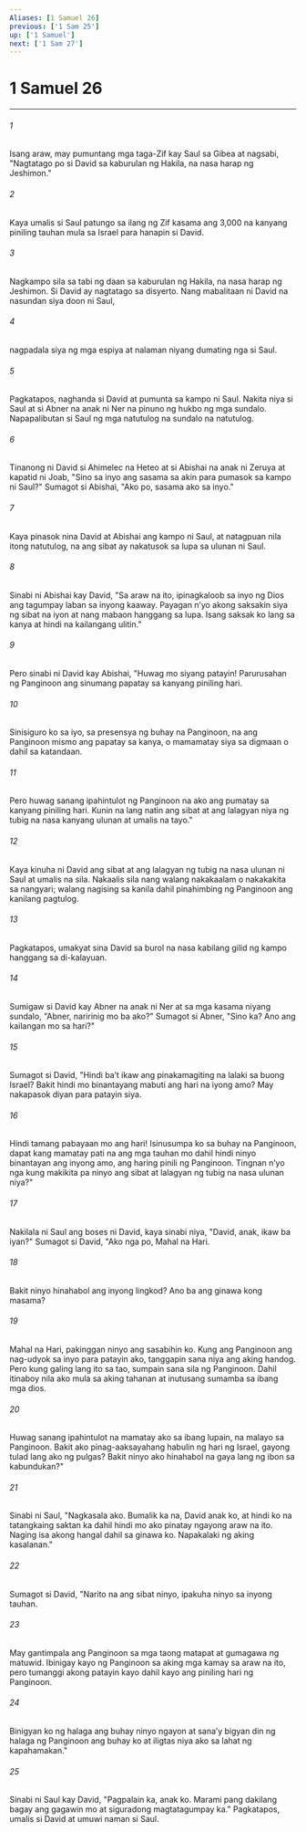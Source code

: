 ```yaml
---
Aliases: [1 Samuel 26]
previous: ['1 Sam 25']
up: ['1 Samuel']
next: ['1 Sam 27']
---
```

# 1 Samuel 26

***






















###### 1 










Isang araw, may pumuntang mga taga-Zif kay Saul sa Gibea at nagsabi, "Nagtatago po si David sa kaburulan ng Hakila, na nasa harap ng Jeshimon." 





















###### 2 










Kaya umalis si Saul patungo sa ilang ng Zif kasama ang 3,000 na kanyang piniling tauhan mula sa Israel para hanapin si David. 





















###### 3 










Nagkampo sila sa tabi ng daan sa kaburulan ng Hakila, na nasa harap ng Jeshimon. Si David ay nagtatago sa disyerto. Nang mabalitaan ni David na nasundan siya doon ni Saul, 





















###### 4 










nagpadala siya ng mga espiya at nalaman niyang dumating nga si Saul. 





















###### 5 










Pagkatapos, naghanda si David at pumunta sa kampo ni Saul. Nakita niya si Saul at si Abner na anak ni Ner na pinuno ng hukbo ng mga sundalo. Napapalibutan si Saul ng mga natutulog na sundalo na natutulog. 





















###### 6 










Tinanong ni David si Ahimelec na Heteo at si Abishai na anak ni Zeruya at kapatid ni Joab, "Sino sa inyo ang sasama sa akin para pumasok sa kampo ni Saul?" Sumagot si Abishai, "Ako po, sasama ako sa inyo." 





















###### 7 










Kaya pinasok nina David at Abishai ang kampo ni Saul, at natagpuan nila itong natutulog, na ang sibat ay nakatusok sa lupa sa ulunan ni Saul. 





















###### 8 










Sinabi ni Abishai kay David, "Sa araw na ito, ipinagkaloob sa inyo ng Dios ang tagumpay laban sa inyong kaaway. Payagan nʼyo akong saksakin siya ng sibat na iyon at nang mabaon hanggang sa lupa. Isang saksak ko lang sa kanya at hindi na kailangang ulitin." 





















###### 9 










Pero sinabi ni David kay Abishai, "Huwag mo siyang patayin! Parurusahan ng Panginoon ang sinumang papatay sa kanyang piniling hari. 





















###### 10 










Sinisiguro ko sa iyo, sa presensya ng buhay na Panginoon, na ang Panginoon mismo ang papatay sa kanya, o mamamatay siya sa digmaan o dahil sa katandaan. 





















###### 11 










Pero huwag sanang ipahintulot ng Panginoon na ako ang pumatay sa kanyang piniling hari. Kunin na lang natin ang sibat at ang lalagyan niya ng tubig na nasa kanyang ulunan at umalis na tayo." 





















###### 12 










Kaya kinuha ni David ang sibat at ang lalagyan ng tubig na nasa ulunan ni Saul at umalis na sila. Nakaalis sila nang walang nakakaalam o nakakakita sa nangyari; walang nagising sa kanila dahil pinahimbing ng Panginoon ang kanilang pagtulog. 





















###### 13 










Pagkatapos, umakyat sina David sa burol na nasa kabilang gilid ng kampo hanggang sa di-kalayuan. 





















###### 14 










Sumigaw si David kay Abner na anak ni Ner at sa mga kasama niyang sundalo, "Abner, naririnig mo ba ako?" Sumagot si Abner, "Sino ka? Ano ang kailangan mo sa hari?" 





















###### 15 










Sumagot si David, "Hindi baʼt ikaw ang pinakamagiting na lalaki sa buong Israel? Bakit hindi mo binantayang mabuti ang hari na iyong amo? May nakapasok diyan para patayin siya. 





















###### 16 










Hindi tamang pabayaan mo ang hari! Isinusumpa ko sa buhay na Panginoon, dapat kang mamatay pati na ang mga tauhan mo dahil hindi ninyo binantayan ang inyong amo, ang haring pinili ng Panginoon. Tingnan nʼyo nga kung makikita pa ninyo ang sibat at lalagyan ng tubig na nasa ulunan niya?" 





















###### 17 










Nakilala ni Saul ang boses ni David, kaya sinabi niya, "David, anak, ikaw ba iyan?" Sumagot si David, "Ako nga po, Mahal na Hari. 





















###### 18 










Bakit ninyo hinahabol ang inyong lingkod? Ano ba ang ginawa kong masama? 





















###### 19 










Mahal na Hari, pakinggan ninyo ang sasabihin ko. Kung ang Panginoon ang nag-udyok sa inyo para patayin ako, tanggapin sana niya ang aking handog. Pero kung galing lang ito sa tao, sumpain sana sila ng Panginoon. Dahil itinaboy nila ako mula sa aking tahanan at inutusang sumamba sa ibang mga dios. 





















###### 20 










Huwag sanang ipahintulot na mamatay ako sa ibang lupain, na malayo sa Panginoon. Bakit ako pinag-aaksayahang habulin ng hari ng Israel, gayong tulad lang ako ng pulgas? Bakit ninyo ako hinahabol na gaya lang ng ibon sa kabundukan?" 





















###### 21 










Sinabi ni Saul, "Nagkasala ako. Bumalik ka na, David anak ko, at hindi ko na tatangkaing saktan ka dahil hindi mo ako pinatay ngayong araw na ito. Naging isa akong hangal dahil sa ginawa ko. Napakalaki ng aking kasalanan." 





















###### 22 










Sumagot si David, "Narito na ang sibat ninyo, ipakuha ninyo sa inyong tauhan. 





















###### 23 










May gantimpala ang Panginoon sa mga taong matapat at gumagawa ng matuwid. Ibinigay kayo ng Panginoon sa aking mga kamay sa araw na ito, pero tumanggi akong patayin kayo dahil kayo ang piniling hari ng Panginoon. 





















###### 24 










Binigyan ko ng halaga ang buhay ninyo ngayon at sanaʼy bigyan din ng halaga ng Panginoon ang buhay ko at iligtas niya ako sa lahat ng kapahamakan." 





















###### 25 










Sinabi ni Saul kay David, "Pagpalain ka, anak ko. Marami pang dakilang bagay ang gagawin mo at siguradong magtatagumpay ka." Pagkatapos, umalis si David at umuwi naman si Saul.
